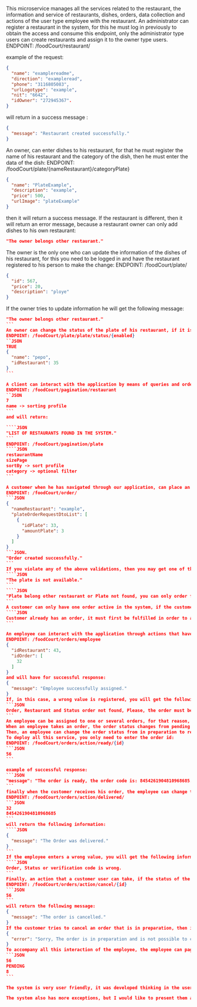 This microservice manages all the services related to the restaurant, the information and service of restaurants, dishes, orders, data collection and actions of the user type employee with the restaurant.
An administrator can register a restaurant in the system, for this he must log in previously to obtain the access and consume this endpoint, only the administrator type users can create restaurants and assign it to the owner type users.
ENDPOINT: /foodCourt/restaurant/

example of the request: 

```JSON
{
  "name": "examplereadme",
  "direction": "exampleread",
  "phone": "3116805083",
  "urlLogotype": "example",
  "nit": "6642",
  "idOwner": "272945367".
}
```
will return in a success message :
```JSON
{
  "message": "Restaurant created successfully."
}
```

An owner, can enter dishes to his restaurant, for that he must register the name of his restaurant and the category of the dish, then he must enter the data of the dish:
ENDPOINT: /foodCourt/plate/{nameRestaurant}/categoryPlate}

```JSON
{
  "name": "PlateExample",
  "description": "example",
  "price": 500,
  "urlImage": "plateExample"
}
```
then it will return a success message.
If the restaurant is different, then it will return an error message, because a restaurant owner can only add dishes to his own restaurant:
```JSON
"The owner belongs other restaurant."
```
The owner is the only one who can update the information of the dishes of his restaurant, for this you need to be logged in and have the restaurant registered to his person to make the change:
ENDPOINT: /foodCourt/plate/
```JSON
{
  "id": 567,
  "price": 20,
  "description": "ploye"
}
```
If the owner tries to update information he will get the following message:
````JSON
"The owner belongs other restaurant."
```
An owner can change the status of the plate of his restaurant, if it is enabled or disabled but he can only change the status of plates of his own restaurant.
ENDPOINT: /foodCourt/plate/plate/status/{enabled}
``JSON
TRUE
{
  "name": "pepo",
  "idRestaurant": 35
}
```

A client can interact with the application by means of queries and orders, firstly, it allows the client endpoints to query the restaurants and dishes that are available, these will be returned by means of a pagination where filters can be applied or not to it.
ENDPOINT: /foodCourt/pagination/restaurant
``JSON
7
name -> sorting profile
```
and will return:

````JSON
"LIST OF RESTAURANTS FOUND IN THE SYSTEM."
```
ENDPOINT: /foodCourt/pagination/plate
````JSON
restaurantName
sizePage 
sortBy -> sort profile
category -> optional filter
```

A customer when he has navigated through our application, can place an order, for this he registers the name of the restaurant and can place all the orders of the available dishes that are in that restaurant, if the customer orders a dish from another restaurant the application will not allow to register the order, if he enters incorrect values neither and if he enters a dish that is not available it will also return an exception message:
ENDPOINT: /foodCourt/order/
```JSON
{
  "nameRestaurant": "example",
  "plateOrderRequestDtoList": [
    {
      "idPlate": 33,
      "amountPlate": 3
    }
  ]
}
```JSON.
"Order created successfully."
```
If you violate any of the above validations, then you may get one of the following validations in response:
````JSON
"The plate is not available."
```
````JSON
"Plate belong other restaurant or Plate not found, you can only order food from the same restaurant."
```
A customer can only have one order active in the system, if the customer wants to place another order having one active, then he will have the following information: 
````JSON
Customer already has an order, it must first be fulfilled in order to assign another.
```

An employee can interact with the application through actions that have an impact on the management of the restaurant service, below we will see some important actions:
ENDPOINT: /foodCourt/orders/employee
{
  "idRestaurant": 43,
  "idOrder": [
    32
  ]
}
and will have for successful response: 
{
  "message": "Employee successfully assigned."
}
If, in this case, a wrong value is registered, you will get the following error:
```JSON
Order, Restaurant and Status order not found, Please, the order must belong to the same restaurant and pending status
```
An employee can be assigned to one or several orders, for that reason, the application receives a list of order ids.
When an employee takes an order, the order status changes from pending to preparation automatically, the employee just by being logged in and using the application assigns the employee's id to the order without the need to pass his information directly through the order.
Then, an employee can change the order status from in preparation to ready, when this happens, the system communicates with another microservice which receives an external api that allows sending by notification a message to the user letting him know that the order is ready and delivers the verification of the order to have more security when delivering orders.
To deploy all this service, you only need to enter the order id:
ENDPOINT: /foodCourt/orders/action/ready/{id}
```JSON
56
```

example of successful response: 
```JSON
"message": "The order is ready, the order code is: 8454261904810968685. Do not share it with anyone."
```	
finally when the customer receives his order, the employee can change the status of the order to delivered, he enters the order verification number along with the order id: 
ENDPOINT: /foodCourt/orders/action/delivered/
```JSON
32
8454261904810968685
```
will return the following information: 
````JSON
{
  "message": "The Order was delivered."
}
```
If the employee enters a wrong value, you will get the following information: 
````JSON
Order, Status or verification code is wrong.
```
Finally, an action that a customer user can take, if the status of the order is pending, then he can cancel the order:
ENDPOINT: /foodCourt/orders/action/cancel/{id}
```JSON
56
```
will return the following message:
{
  "message": "The order is cancelled."
}
If the customer tries to cancel an order that is in preparation, then it will return the following information:
{
  "error": "Sorry, The order is in preparation and is not possible to cancel it."
}
To accompany all this interaction of the employee, the employee can paginate and see in an orderly manner the orders that are in your system, for this you need to be logged in, enter the idRestaurant, the different states of the orders by which you want to filter and the number of pages for which you want the action: 
```JSON
56
PENDING
8
```

The system is very user friendly, it was developed thinking in the user experience, in this way in the project you will find that there are data that the endpoints ask for that are of knowledge of each type of user to make the experience more enriching, but in these cases, the backend system makes all the managements to translate those data in data that allows the correct management of them, as for example the normalization of the database which allows the correct management of them, the backend system does all the steps to translate that data into data that allows the correct management of them, such as the normalization of the database which meets the recommended criteria by assigning id to PKS and not assigning other values, you can also see data that are backend type as the ids, which are data that belong more to the system that to the knowledge of the user, to put in evidence this the backend was realized in this practical way, with everything, the message that is tried to deliver is that the logic keeps the coherence with the data for its management and the normalization of them in the communication with other microservices and with database which is the recommended practice, that is the justification of the style of the program having shared a different approach and attending this and taking advantage of the opportunity of the exercise, I realized it in this way.

The system also has more exceptions, but I would like to present them and talk more about them in the presentation, however, to know a little of the project I give this introduction.

